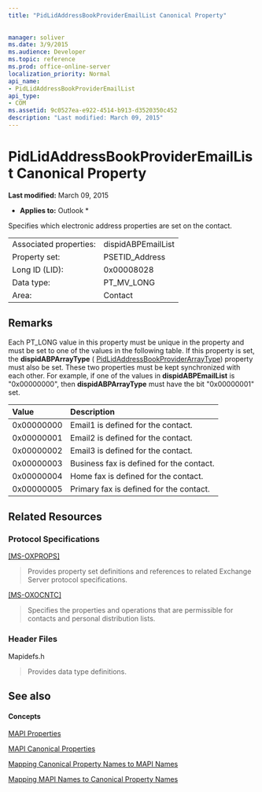 ```yaml
---
title: "PidLidAddressBookProviderEmailList Canonical Property"
 
 
manager: soliver
ms.date: 3/9/2015
ms.audience: Developer
ms.topic: reference
ms.prod: office-online-server
localization_priority: Normal
api_name:
- PidLidAddressBookProviderEmailList
api_type:
- COM
ms.assetid: 9c0527ea-e922-4514-b913-d3520350c452
description: "Last modified: March 09, 2015"
---
```


# PidLidAddressBookProviderEmailList Canonical Property

 **Last modified:** March 09, 2015 
  
 * **Applies to:** Outlook * 
  
Specifies which electronic address properties are set on the contact. 
  
|||
|:-----|:-----|
|Associated properties:  <br/> |dispidABPEmailList  <br/> |
|Property set:  <br/> |PSETID_Address  <br/> |
|Long ID (LID):  <br/> |0x00008028  <br/> |
|Data type:  <br/> |PT_MV_LONG  <br/> |
|Area:  <br/> |Contact  <br/> |
   
## Remarks

Each PT_LONG value in this property must be unique in the property and must be set to one of the values in the following table. If this property is set, the **dispidABPArrayType** ( [PidLidAddressBookProviderArrayType](pidlidaddressbookproviderarraytype-canonical-property.md)) property must also be set. These two properties must be kept synchronized with each other. For example, if one of the values in **dispidABPEmailList** is "0x00000000", then **dispidABPArrayType** must have the bit "0x00000001" set. 
  
|**Value**|**Description**|
|:-----|:-----|
|0x00000000  <br/> |Email1 is defined for the contact.  <br/> |
|0x00000001  <br/> |Email2 is defined for the contact.  <br/> |
|0x00000002  <br/> |Email3 is defined for the contact.  <br/> |
|0x00000003  <br/> |Business fax is defined for the contact.  <br/> |
|0x00000004  <br/> |Home fax is defined for the contact.  <br/> |
|0x00000005  <br/> |Primary fax is defined for the contact.  <br/> |
   
## Related Resources

### Protocol Specifications

[[MS-OXPROPS]](http://msdn.microsoft.com/library/f6ab1613-aefe-447d-a49c-18217230b148%28Office.15%29.aspx)
  
> Provides property set definitions and references to related Exchange Server protocol specifications.
    
[[MS-OXOCNTC]](http://msdn.microsoft.com/library/9b636532-9150-4836-9635-9c9b756c9ccf%28Office.15%29.aspx)
  
> Specifies the properties and operations that are permissible for contacts and personal distribution lists.
    
### Header Files

Mapidefs.h
  
> Provides data type definitions.
    
## See also

#### Concepts

[MAPI Properties](mapi-properties.md)
  
[MAPI Canonical Properties](mapi-canonical-properties.md)
  
[Mapping Canonical Property Names to MAPI Names](mapping-canonical-property-names-to-mapi-names.md)
  
[Mapping MAPI Names to Canonical Property Names](mapping-mapi-names-to-canonical-property-names.md)

